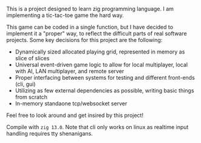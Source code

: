 This is a project designed to learn zig programming language. I am implementing a tic-tac-toe game the hard way.

This game can be coded in a single function, but I have decided to implement it a "proper" way, to reflect the difficult parts of real software projects. Some key decisions for this project are the following:

- Dynamically sized allocated playing grid, represented in memory as slice of slices
- Universal event-driven game logic to allow for local multiplayer, local with AI, LAN multiplayer, and remote server
- Proper interfacing between systems for testing and different front-ends (cli, gui)
- Utilizing as few external dependencies as possible, writing basic things from scratch
- In-memory standaone tcp/websocket server

Feel free to look around and get insired by this project!

Compile with `zig 13.0`. Note that cli only works on linux as realtime input handling requires tty shenanigans.
